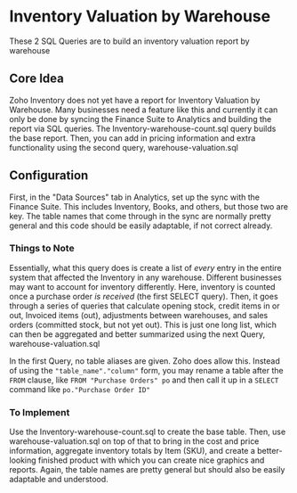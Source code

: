 # Inventory Valuation by Warehouse
These 2 SQL Queries are to build an inventory valuation report by warehouse

## Core Idea
Zoho Inventory does not yet have a report for Inventory Valuation by Warehouse. Many businesses need a feature like this and currently it can only be done by syncing the Finance Suite to Analytics and building the report via SQL queries. The Inventory-warehouse-count.sql query builds the base report. Then, you can add in pricing information and extra functionality using the second query, warehouse-valuation.sql

## Configuration
First, in the "Data Sources" tab in Analytics, set up the sync with the Finance Suite. This includes Inventory, Books, and others, but those two are key. The table names that come through in the sync are normally pretty general and this code should be easily adaptable, if not correct already. 

### Things to Note
Essentially, what this query does is create a list of *every* entry in the entire system that affected the Inventory in any warehouse. Different businesses may want to account for inventory differently. Here, inventory is counted once a purchase order *is received* (the first SELECT query). Then, it goes through a series of queries that calculate opening stock, credit items in or out, Invoiced items (out), adjustments between warehouses, and sales orders (committed stock, but not yet out). This is just one long list, which can then be aggregated and better summarized using the next Query, warehouse-valuation.sql

In the first Query, no table aliases are given. Zoho does allow this. Instead of using the `"table_name"."column"` form, you may rename a table after the `FROM` clause, like
`FROM "Purchase Orders" po` and then call it up in a `SELECT` command like `po."Purchase Order ID"`

### To Implement
Use the Inventory-warehouse-count.sql to create the base table. Then, use warehouse-valuation.sql on top of that to bring in the cost and price information, aggregate inventory totals by Item (SKU), and create a better-looking finished product with which you can create nice graphics and reports. Again, the table names are pretty general but should also be easily adaptable and understood.

